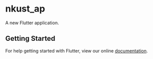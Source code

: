 # nkust_ap

A new Flutter application.

## Getting Started

For help getting started with Flutter, view our online
[documentation](https://flutter.io/).
